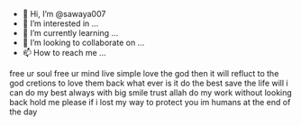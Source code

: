 - 👋 Hi, I’m @sawaya007
- 👀 I’m interested in ...
- 🌱 I’m currently learning ...
- 💞️ I’m looking to collaborate on ...
- 📫 How to reach me ...

<!---
sawaya007/sawaya007 is a ✨ special ✨ repository because its `README.md` (this file) appears on your GitHub profile.
You can click the Preview link to take a look at your changes.
--->
free ur soul free ur mind live simple love the god then it will refluct to the god cretions to love them back what ever is it do the best save the life will i can do my best always with big smile trust allah do my work without looking back hold me please if i lost my way to protect you im humans at the end of the day
